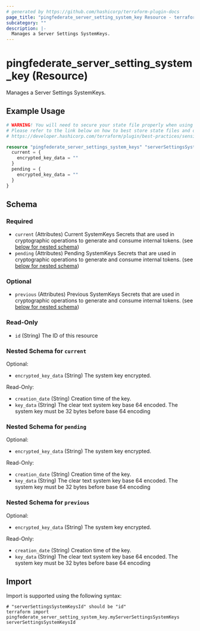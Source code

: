```yaml
---
# generated by https://github.com/hashicorp/terraform-plugin-docs
page_title: "pingfederate_server_setting_system_key Resource - terraform-provider-pingfederate"
subcategory: ""
description: |-
  Manages a Server Settings SystemKeys.
---
```


# pingfederate_server_setting_system_key (Resource)

Manages a Server Settings SystemKeys.

## Example Usage

```terraform
# WARNING! You will need to secure your state file properly when using this resource! #
# Please refer to the link below on how to best store state files and data within. #
# https://developer.hashicorp.com/terraform/plugin/best-practices/sensitive-state #

resource "pingfederate_server_settings_system_keys" "serverSettingsSystemKeysExample" {
  current = {
    encrypted_key_data = ""
  }
  pending = {
    encrypted_key_data = ""
  }
}
```

<!-- schema generated by tfplugindocs -->
## Schema

### Required

- `current` (Attributes) Current SystemKeys Secrets that are used in cryptographic operations to generate and consume internal tokens. (see [below for nested schema](#nestedatt--current))
- `pending` (Attributes) Pending SystemKeys Secrets that are used in cryptographic operations to generate and consume internal tokens. (see [below for nested schema](#nestedatt--pending))

### Optional

- `previous` (Attributes) Previous SystemKeys Secrets that are used in cryptographic operations to generate and consume internal tokens. (see [below for nested schema](#nestedatt--previous))

### Read-Only

- `id` (String) The ID of this resource

<a id="nestedatt--current"></a>
### Nested Schema for `current`

Optional:

- `encrypted_key_data` (String) The system key encrypted.

Read-Only:

- `creation_date` (String) Creation time of the key.
- `key_data` (String) The clear text system key base 64 encoded. The system key must be 32 bytes before base 64 encoding


<a id="nestedatt--pending"></a>
### Nested Schema for `pending`

Optional:

- `encrypted_key_data` (String) The system key encrypted.

Read-Only:

- `creation_date` (String) Creation time of the key.
- `key_data` (String) The clear text system key base 64 encoded. The system key must be 32 bytes before base 64 encoding


<a id="nestedatt--previous"></a>
### Nested Schema for `previous`

Optional:

- `encrypted_key_data` (String) The system key encrypted.

Read-Only:

- `creation_date` (String) Creation time of the key.
- `key_data` (String) The clear text system key base 64 encoded. The system key must be 32 bytes before base 64 encoding

## Import

Import is supported using the following syntax:

```shell
# "serverSettingsSystemKeysId" should be "id"
terraform import pingfederate_server_setting_system_key.myServerSettingsSystemKeys serverSettingsSystemKeysId
```

